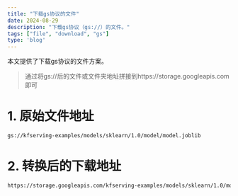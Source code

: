 ```yaml
---
title: "下载gs协议的文件"
date: 2024-08-29
description: "下载gs协议（gs://）的文件。"
tags: ["file", "download", "gs"]
type: 'blog'
---
```


本文提供了下载gs协议的文件方案。

<!--more-->
> 通过将gs://后的文件或文件夹地址拼接到https://storage.googleapis.com即可

# 1. 原始文件地址
```bash
gs://kfserving-examples/models/sklearn/1.0/model/model.joblib
```


# 2. 转换后的下载地址
```bash
https://storage.googleapis.com/kfserving-examples/models/sklearn/1.0/model/model.joblib
```
